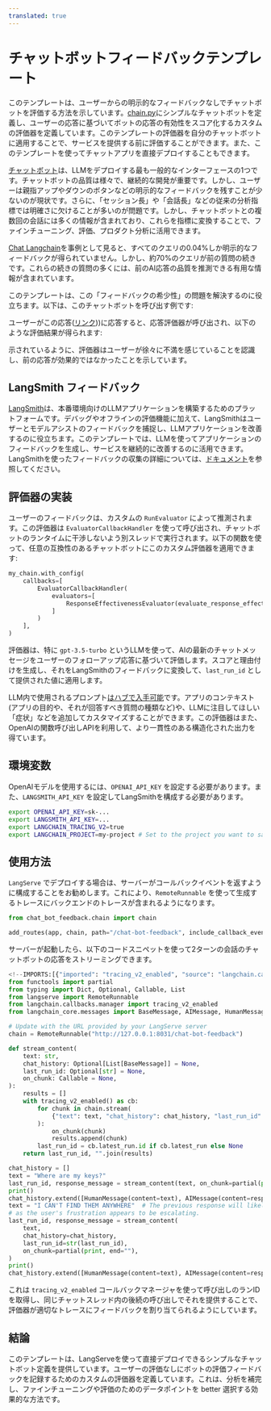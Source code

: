 ```yaml
---
translated: true
---
```


# チャットボットフィードバックテンプレート

このテンプレートは、ユーザーからの明示的なフィードバックなしでチャットボットを評価する方法を示しています。[chain.py](https://github.com/langchain-ai/langchain/blob/master/templates/chat-bot-feedback/chat_bot_feedback/chain.py)にシンプルなチャットボットを定義し、ユーザーの応答に基づいてボットの応答の有効性をスコア化するカスタムの評価器を定義しています。このテンプレートの評価器を自分のチャットボットに適用することで、サービスを提供する前に評価することができます。また、このテンプレートを使ってチャットアプリを直接デプロイすることもできます。

[チャットボット](https://python.langchain.com/docs/use_cases/chatbots)は、LLMをデプロイする最も一般的なインターフェースの1つです。チャットボットの品質は様々で、継続的な開発が重要です。しかし、ユーザーは親指アップやダウンのボタンなどの明示的なフィードバックを残すことが少ないのが現状です。さらに、「セッション長」や「会話長」などの従来の分析指標では明確さに欠けることが多いのが問題です。しかし、チャットボットとの複数回の会話には多くの情報が含まれており、これらを指標に変換することで、ファインチューニング、評価、プロダクト分析に活用できます。

[Chat Langchain](https://chat.langchain.com/)を事例として見ると、すべてのクエリの0.04%しか明示的なフィードバックが得られていません。しかし、約70%のクエリが前の質問の続きです。これらの続きの質問の多くには、前のAI応答の品質を推測できる有用な情報が含まれています。

このテンプレートは、この「フィードバックの希少性」の問題を解決するのに役立ちます。以下は、このチャットボットを呼び出す例です:

[](https://smith.langchain.com/public/3378daea-133c-4fe8-b4da-0a3044c5dbe8/r?runtab=1)

ユーザーがこの応答([リンク](https://smith.langchain.com/public/a7e2df54-4194-455d-9978-cecd8be0df1e/r)))に応答すると、応答評価器が呼び出され、以下のような評価結果が得られます:

[](https://smith.langchain.com/public/534184ee-db8f-4831-a386-3f578145114c/r)

示されているように、評価器はユーザーが徐々に不満を感じていることを認識し、前の応答が効果的ではなかったことを示しています。

## LangSmith フィードバック

[LangSmith](https://smith.langchain.com/)は、本番環境向けのLLMアプリケーションを構築するためのプラットフォームです。デバッグやオフラインの評価機能に加えて、LangSmithはユーザーとモデルアシストのフィードバックを捕捉し、LLMアプリケーションを改善するのに役立ちます。このテンプレートでは、LLMを使ってアプリケーションのフィードバックを生成し、サービスを継続的に改善するのに活用できます。LangSmithを使ったフィードバックの収集の詳細については、[ドキュメント](https://docs.smith.langchain.com/cookbook/feedback-examples)を参照してください。

## 評価器の実装

ユーザーのフィードバックは、カスタムの `RunEvaluator` によって推測されます。この評価器は `EvaluatorCallbackHandler` を使って呼び出され、チャットボットのランタイムに干渉しないよう別スレッドで実行されます。以下の関数を使って、任意の互換性のあるチャットボットにこのカスタム評価器を適用できます:

```python
my_chain.with_config(
    callbacks=[
        EvaluatorCallbackHandler(
            evaluators=[
                ResponseEffectivenessEvaluator(evaluate_response_effectiveness)
            ]
        )
    ],
)
```

評価器は、特に `gpt-3.5-turbo` というLLMを使って、AIの最新のチャットメッセージをユーザーのフォローアップ応答に基づいて評価します。スコアと理由付けを生成し、それをLangSmithのフィードバックに変換して、`last_run_id` として提供された値に適用します。

LLM内で使用されるプロンプト[はハブで入手可能](https://smith.langchain.com/hub/wfh/response-effectiveness)です。アプリのコンテキスト(アプリの目的や、それが回答すべき質問の種類など)や、LLMに注目してほしい「症状」などを追加してカスタマイズすることができます。この評価器はまた、OpenAIの関数呼び出しAPIを利用して、より一貫性のある構造化された出力を得ています。

## 環境変数

OpenAIモデルを使用するには、`OPENAI_API_KEY` を設定する必要があります。また、`LANGSMITH_API_KEY` を設定してLangSmithを構成する必要があります。

```bash
export OPENAI_API_KEY=sk-...
export LANGSMITH_API_KEY=...
export LANGCHAIN_TRACING_V2=true
export LANGCHAIN_PROJECT=my-project # Set to the project you want to save to
```

## 使用方法

`LangServe` でデプロイする場合は、サーバーがコールバックイベントを返すように構成することをお勧めします。これにより、`RemoteRunnable` を使って生成するトレースにバックエンドのトレースが含まれるようになります。

```python
from chat_bot_feedback.chain import chain

add_routes(app, chain, path="/chat-bot-feedback", include_callback_events=True)
```

サーバーが起動したら、以下のコードスニペットを使って2ターンの会話のチャットボットの応答をストリーミングできます。

```python
<!--IMPORTS:[{"imported": "tracing_v2_enabled", "source": "langchain.callbacks.manager", "docs": "https://api.python.langchain.com/en/latest/tracers/langchain_core.tracers.context.tracing_v2_enabled.html", "title": "Chat Bot Feedback Template"}, {"imported": "BaseMessage", "source": "langchain_core.messages", "docs": "https://api.python.langchain.com/en/latest/messages/langchain_core.messages.base.BaseMessage.html", "title": "Chat Bot Feedback Template"}, {"imported": "AIMessage", "source": "langchain_core.messages", "docs": "https://api.python.langchain.com/en/latest/messages/langchain_core.messages.ai.AIMessage.html", "title": "Chat Bot Feedback Template"}, {"imported": "HumanMessage", "source": "langchain_core.messages", "docs": "https://api.python.langchain.com/en/latest/messages/langchain_core.messages.human.HumanMessage.html", "title": "Chat Bot Feedback Template"}]-->
from functools import partial
from typing import Dict, Optional, Callable, List
from langserve import RemoteRunnable
from langchain.callbacks.manager import tracing_v2_enabled
from langchain_core.messages import BaseMessage, AIMessage, HumanMessage

# Update with the URL provided by your LangServe server
chain = RemoteRunnable("http://127.0.0.1:8031/chat-bot-feedback")

def stream_content(
    text: str,
    chat_history: Optional[List[BaseMessage]] = None,
    last_run_id: Optional[str] = None,
    on_chunk: Callable = None,
):
    results = []
    with tracing_v2_enabled() as cb:
        for chunk in chain.stream(
            {"text": text, "chat_history": chat_history, "last_run_id": last_run_id},
        ):
            on_chunk(chunk)
            results.append(chunk)
        last_run_id = cb.latest_run.id if cb.latest_run else None
    return last_run_id, "".join(results)

chat_history = []
text = "Where are my keys?"
last_run_id, response_message = stream_content(text, on_chunk=partial(print, end=""))
print()
chat_history.extend([HumanMessage(content=text), AIMessage(content=response_message)])
text = "I CAN'T FIND THEM ANYWHERE"  # The previous response will likely receive a low score,
# as the user's frustration appears to be escalating.
last_run_id, response_message = stream_content(
    text,
    chat_history=chat_history,
    last_run_id=str(last_run_id),
    on_chunk=partial(print, end=""),
)
print()
chat_history.extend([HumanMessage(content=text), AIMessage(content=response_message)])
```

これは `tracing_v2_enabled` コールバックマネージャを使って呼び出しのランID を取得し、同じチャットスレッド内の後続の呼び出しでそれを提供することで、評価器が適切なトレースにフィードバックを割り当てられるようにしています。

## 結論

このテンプレートは、LangServeを使って直接デプロイできるシンプルなチャットボット定義を提供しています。ユーザーの評価なしにボットの評価フィードバックを記録するためのカスタムの評価器を定義しています。これは、分析を補完し、ファインチューニングや評価のためのデータポイントを better 選択する効果的な方法です。
